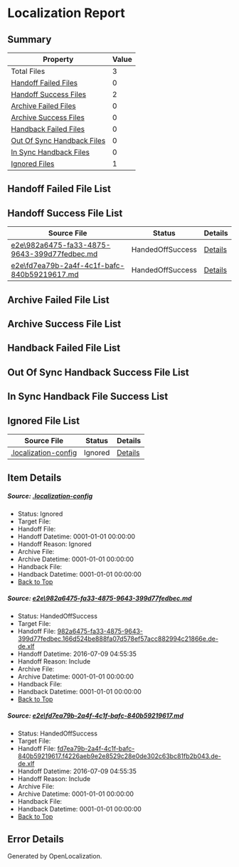 # <a name='report-top'></a> Localization Report

## Summary
 Property | Value 
 -------- | ----- 
 Total Files | 3
[ Handoff Failed Files ](#handoff-failed-list)| 0
[ Handoff Success Files ](#handoff-success-list)| 2
[ Archive Failed Files ](#archive-failed-list)| 0
[ Archive Success Files ](#archive-success-list)| 0
[ Handback Failed Files ](#handback-failed-list)| 0
[ Out Of Sync Handback Files ](#outofsync-handback-success-list)| 0
[ In Sync Handback Files ](#insync-handback-success-list)| 0
[ Ignored Files ](#ignored-list)| 1

## <a name='handoff-failed-list'></a> Handoff Failed File List

## <a name='handoff-success-list'></a> Handoff Success File List
 Source File | Status | Details 
 ----------- | ------ | ------- 
 [e2e\982a6475-fa33-4875-9643-399d77fedbec.md](https://github.com/OpenLocalizationTestOrg/oltest/blob/0c864d9065b91892ea44a15694b961c3f437ccdb/e2e/982a6475-fa33-4875-9643-399d77fedbec.md) | HandedOffSuccess | [Details](#c80a25e6607378f48ad57f3c9d901ae4db20dc891)
 [e2e\fd7ea79b-2a4f-4c1f-bafc-840b59219617.md](https://github.com/OpenLocalizationTestOrg/oltest/blob/0c864d9065b91892ea44a15694b961c3f437ccdb/e2e/fd7ea79b-2a4f-4c1f-bafc-840b59219617.md) | HandedOffSuccess | [Details](#601b60a647f0935b5b258c357350275f84319b2a2)

## <a name='archive-failed-list'></a> Archive Failed File List

## <a name='archive-success-list'></a> Archive Success File List

## <a name='handback-failed-list'></a> Handback Failed File List

## <a name='outofsync-handback-success-list'></a> Out Of Sync Handback Success File List

## <a name='insync-handback-success-list'></a> In Sync Handback File Success List

## <a name='ignored-list'></a> Ignored File List
 Source File | Status | Details 
 ----------- | ------ | ------- 
 [.localization-config](https://github.com/OpenLocalizationTestOrg/oltest/blob/0c864d9065b91892ea44a15694b961c3f437ccdb/.localization-config) | Ignored | [Details](#3d4f252ac210baf56311d7e97dcc2db10974dbd20)

## Item Details
##### <a name='3d4f252ac210baf56311d7e97dcc2db10974dbd20'></a> Source: [.localization-config](https://github.com/OpenLocalizationTestOrg/oltest/blob/0c864d9065b91892ea44a15694b961c3f437ccdb/.localization-config)
* Status: Ignored
* Target File: 
* Handoff File: 
* Handoff Datetime: 0001-01-01 00:00:00
* Handoff Reason: Ignored
* Archive File: 
* Archive Datetime: 0001-01-01 00:00:00
* Handback File: 
* Handback Datetime: 0001-01-01 00:00:00
* [Back to Top](#report-top)

##### <a name='c80a25e6607378f48ad57f3c9d901ae4db20dc891'></a> Source: [e2e\982a6475-fa33-4875-9643-399d77fedbec.md](https://github.com/OpenLocalizationTestOrg/oltest/blob/0c864d9065b91892ea44a15694b961c3f437ccdb/e2e/982a6475-fa33-4875-9643-399d77fedbec.md)
* Status: HandedOffSuccess
* Target File: 
* Handoff File: [982a6475-fa33-4875-9643-399d77fedbec.166d524be888fa07d578ef57acc882994c21866e.de-de.xlf](https://github.com/OpenLocalizationTestOrg/olhandoff-e2e/blob/f216264b174369ac9dcf5e369b0603a35b1d99fc/ol-handoff/OpenLocalizationTestOrg/oltest-dede-fly/ci/ht/982a6475-fa33-4875-9643-399d77fedbec.166d524be888fa07d578ef57acc882994c21866e.de-de.xlf)
* Handoff Datetime: 2016-07-09 04:55:35
* Handoff Reason: Include
* Archive File: 
* Archive Datetime: 0001-01-01 00:00:00
* Handback File: 
* Handback Datetime: 0001-01-01 00:00:00
* [Back to Top](#report-top)

##### <a name='601b60a647f0935b5b258c357350275f84319b2a2'></a> Source: [e2e\fd7ea79b-2a4f-4c1f-bafc-840b59219617.md](https://github.com/OpenLocalizationTestOrg/oltest/blob/0c864d9065b91892ea44a15694b961c3f437ccdb/e2e/fd7ea79b-2a4f-4c1f-bafc-840b59219617.md)
* Status: HandedOffSuccess
* Target File: 
* Handoff File: [fd7ea79b-2a4f-4c1f-bafc-840b59219617.f4226aeb9e2e8529c28e0de302c63bc81fb2b043.de-de.xlf](https://github.com/OpenLocalizationTestOrg/olhandoff-e2e/blob/f216264b174369ac9dcf5e369b0603a35b1d99fc/ol-handoff/OpenLocalizationTestOrg/oltest-dede-fly/ci/ht/fd7ea79b-2a4f-4c1f-bafc-840b59219617.f4226aeb9e2e8529c28e0de302c63bc81fb2b043.de-de.xlf)
* Handoff Datetime: 2016-07-09 04:55:35
* Handoff Reason: Include
* Archive File: 
* Archive Datetime: 0001-01-01 00:00:00
* Handback File: 
* Handback Datetime: 0001-01-01 00:00:00
* [Back to Top](#report-top)


## Error Details

Generated by OpenLocalization.
